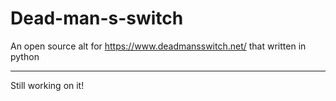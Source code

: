 # Dead-man-s-switch
An open source alt for https://www.deadmansswitch.net/ that written in python
___
Still working on it!
